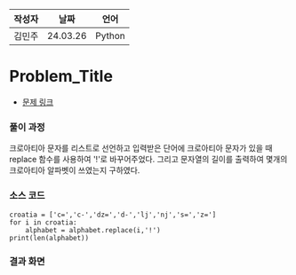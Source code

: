 | 작성자  |   날짜   | 언어    |
| ------- | --------- | ------- |
| 김민주    | 24.03.26  | Python  |

# Problem_Title

 - [문제 링크](https://www.acmicpc.net/problem/2941)


### 풀이 과정  

크로아티아 문자를 리스트로 선언하고 입력받은 단어에 크로아티아 문자가 있을 때  replace 함수를 사용하여 '!'로 바꾸어주었다. 그리고 문자열의 길이를 출력하여 몇개의 크로아티아 알파벳이 쓰였는지 구하였다.

### 소스 코드

```alphabet = input()
croatia = ['c=','c-','dz=','d-','lj','nj','s=','z=']
for i in croatia:
    alphabet = alphabet.replace(i,'!')
print(len(alphabet))
```

### 결과 화면
